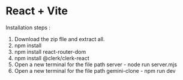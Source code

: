 # React + Vite

Installation steps :

1. Download the zip flle and extract all.
2. npm install
3. npm install react-router-dom
4. npm install @clerk/clerk-react
5. Open a new terminal for the file path server - node run server.mjs
6. Open a new terminal for the file path gemini-clone - npm run dev
